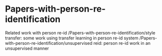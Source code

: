 # Papers-with-person-re-identification
Related work with person re-id
/Papers-with-person-re-identification/style transfer: some work using transfer learning in person re-id system
/Papers-with-person-re-identification/unsupervised reid: person re-id work in an unsupervised manner
